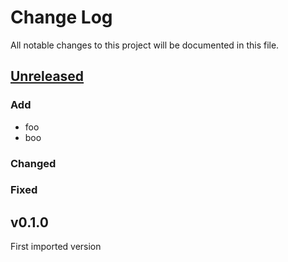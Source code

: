 # Change Log
All notable changes to this project will be documented in this file.

## [Unreleased]

### Add
- foo
- boo

### Changed

### Fixed

## v0.1.0

First imported version

[Unreleased]: https://github.com/miurahr/omegat-plugin-skelton/compare/v0.1.0...HEAD
